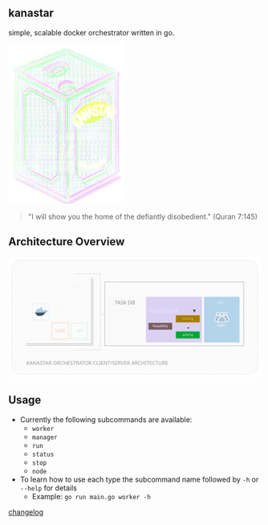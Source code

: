 ## kanastar
simple, scalable docker orchestrator written in go.


![kanastar](./docs/images/kanastar_small.png)

>  "I will show you the home of the defiantly disobedient." (Quran 7:145)

## Architecture Overview

![architecture](./docs/images/architecture.svg)


## Usage

- Currently the following subcommands are available:
  - `worker`
  - `manager`
  - `run`
  - `status`
  - `stop`
  - `node`
- To learn how to use each type the subcommand name followed by `-h` or `--help` for details
  - Example: `go run main.go worker -h`

[changelog](./CHANGELOG)
